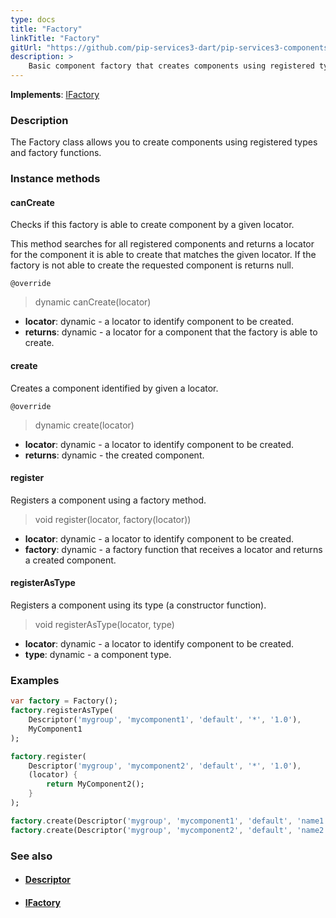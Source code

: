 ```yaml
---
type: docs
title: "Factory"
linkTitle: "Factory"
gitUrl: "https://github.com/pip-services3-dart/pip-services3-components-dart"
description: >
    Basic component factory that creates components using registered types and factory functions.
---
```


**Implements**: [IFactory](../ifactory)

### Description

The Factory class allows you to create components using registered types and factory functions.

### Instance methods

#### canCreate
Checks if this factory is able to create component by a given locator.

This method searches for all registered components and returns
a locator for the component it is able to create that matches the given locator.
If the factory is not able to create the requested component is returns null.

`@override`
> dynamic canCreate(locator)

- **locator**: dynamic - a locator to identify component to be created.
- **returns**: dynamic - a locator for a component that the factory is able to create.


#### create
Creates a component identified by given a locator.

`@override`
> dynamic create(locator)

- **locator**: dynamic - a locator to identify component to be created.
- **returns**: dynamic - the created component.


#### register
Registers a component using a factory method.

> void register(locator, factory(locator))

- **locator**: dynamic - a locator to identify component to be created.
- **factory**: dynamic - a factory function that receives a locator and returns a created component.


#### registerAsType
Registers a component using its type (a constructor function).

> void registerAsType(locator, type)

- **locator**: dynamic - a locator to identify component to be created.
- **type**: dynamic - a component type.

### Examples

```dart
var factory = Factory();
factory.registerAsType(
    Descriptor('mygroup', 'mycomponent1', 'default', '*', '1.0'),
    MyComponent1
);

factory.register(
    Descriptor('mygroup', 'mycomponent2', 'default', '*', '1.0'),
    (locator) {
        return MyComponent2();
    }
);

factory.create(Descriptor('mygroup', 'mycomponent1', 'default', 'name1', '1.0'))
factory.create(Descriptor('mygroup', 'mycomponent2', 'default', 'name2', '1.0'))
```

### See also
- #### [Descriptor](../../../commons/refer/descriptor)
- #### [IFactory](../ifactory)
